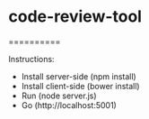 # code-review-tool
==========

Instructions:

* Install server-side (npm install)
* Install client-side (bower install)
* Run (node server.js)
* Go (http://localhost:5001)
